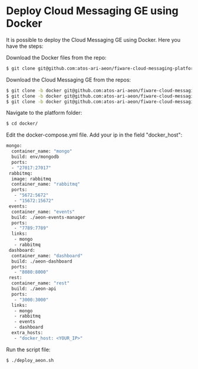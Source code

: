 # Deploy Cloud Messaging GE using Docker

It is possible to deploy the Cloud Messaging GE using Docker. Here you have the steps:

Download the Docker files from the repo:

```bash
$ git clone git@github.com:atos-ari-aeon/fiware-cloud-messaging-platform.git
```

Download the Cloud Messaging GE from the repos:

```bash
$ git clone -b docker git@github.com:atos-ari-aeon/fiware-cloud-messaging-dashboard.git
$ git clone -b docker git@github.com:atos-ari-aeon/fiware-cloud-messaging-api.git
$ git clone -b docker git@github.com:atos-ari-aeon/fiware-cloud-messaging-events-manager.git
```

Navigate to the platform folder:

```bash
$ cd docker/
```

Edit the docker-compose.yml file. Add your ip in the field "docker_host":

```bash
mongo:
  container_name: "mongo"
  build: env/mongodb
  ports:
  - "27017:27017"
 rabbitmq:
  image: rabbitmq
  container_name: "rabbitmq"
  ports:
   - "5672:5672"
   - "15672:15672"
 events:
  container_name: "events"
  build: ./aeon-events-manager
  ports:
   - "7789:7789"
  links:
   - mongo
   - rabbitmq
 dashboard:
  container_name: "dashboard"
  build: ./aeon-dashboard
  ports:
   - "8080:8000"
 rest:
  container_name: "rest"
  build: ./aeon-api
  ports:
   - "3000:3000"
  links:
   - mongo
   - rabbitmq
   - events
   - dashboard
  extra_hosts:
   - "docker_host: <YOUR_IP>"
```

Run the script file:

```bash
$ ./deploy_aeon.sh 

